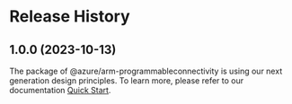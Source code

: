 # Release History
    
## 1.0.0 (2023-10-13)

The package of @azure/arm-programmableconnectivity is using our next generation design principles. To learn more, please refer to our documentation [Quick Start](https://aka.ms/js-track2-quickstart).
